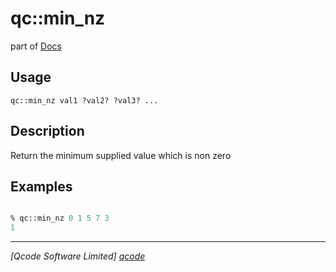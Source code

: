 qc::min_nz
==========

part of [Docs](.)

Usage
-----
`
        qc::min_nz val1 ?val2? ?val3? ...
    `

Description
-----------
Return the minimum supplied value which is non zero

Examples
--------
```tcl

% qc::min_nz 0 1 5 7 3
1
```

----------------------------------
*[Qcode Software Limited] [qcode]*

[qcode]: http://www.qcode.co.uk "Qcode Software"